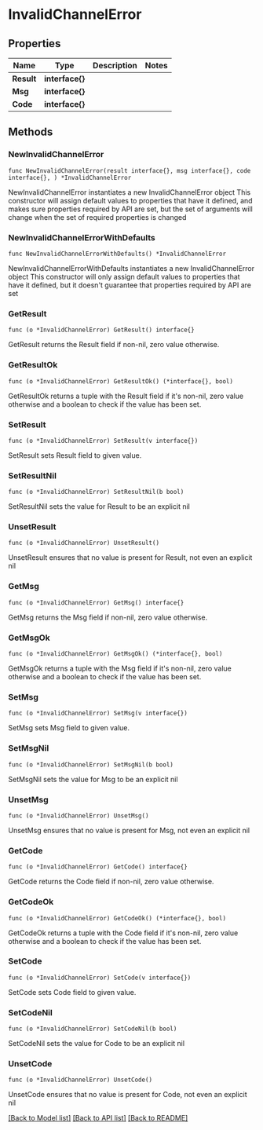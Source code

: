 # InvalidChannelError

## Properties

Name | Type | Description | Notes
------------ | ------------- | ------------- | -------------
**Result** | **interface{}** |  | 
**Msg** | **interface{}** |  | 
**Code** | **interface{}** |  | 

## Methods

### NewInvalidChannelError

`func NewInvalidChannelError(result interface{}, msg interface{}, code interface{}, ) *InvalidChannelError`

NewInvalidChannelError instantiates a new InvalidChannelError object
This constructor will assign default values to properties that have it defined,
and makes sure properties required by API are set, but the set of arguments
will change when the set of required properties is changed

### NewInvalidChannelErrorWithDefaults

`func NewInvalidChannelErrorWithDefaults() *InvalidChannelError`

NewInvalidChannelErrorWithDefaults instantiates a new InvalidChannelError object
This constructor will only assign default values to properties that have it defined,
but it doesn't guarantee that properties required by API are set

### GetResult

`func (o *InvalidChannelError) GetResult() interface{}`

GetResult returns the Result field if non-nil, zero value otherwise.

### GetResultOk

`func (o *InvalidChannelError) GetResultOk() (*interface{}, bool)`

GetResultOk returns a tuple with the Result field if it's non-nil, zero value otherwise
and a boolean to check if the value has been set.

### SetResult

`func (o *InvalidChannelError) SetResult(v interface{})`

SetResult sets Result field to given value.


### SetResultNil

`func (o *InvalidChannelError) SetResultNil(b bool)`

 SetResultNil sets the value for Result to be an explicit nil

### UnsetResult
`func (o *InvalidChannelError) UnsetResult()`

UnsetResult ensures that no value is present for Result, not even an explicit nil
### GetMsg

`func (o *InvalidChannelError) GetMsg() interface{}`

GetMsg returns the Msg field if non-nil, zero value otherwise.

### GetMsgOk

`func (o *InvalidChannelError) GetMsgOk() (*interface{}, bool)`

GetMsgOk returns a tuple with the Msg field if it's non-nil, zero value otherwise
and a boolean to check if the value has been set.

### SetMsg

`func (o *InvalidChannelError) SetMsg(v interface{})`

SetMsg sets Msg field to given value.


### SetMsgNil

`func (o *InvalidChannelError) SetMsgNil(b bool)`

 SetMsgNil sets the value for Msg to be an explicit nil

### UnsetMsg
`func (o *InvalidChannelError) UnsetMsg()`

UnsetMsg ensures that no value is present for Msg, not even an explicit nil
### GetCode

`func (o *InvalidChannelError) GetCode() interface{}`

GetCode returns the Code field if non-nil, zero value otherwise.

### GetCodeOk

`func (o *InvalidChannelError) GetCodeOk() (*interface{}, bool)`

GetCodeOk returns a tuple with the Code field if it's non-nil, zero value otherwise
and a boolean to check if the value has been set.

### SetCode

`func (o *InvalidChannelError) SetCode(v interface{})`

SetCode sets Code field to given value.


### SetCodeNil

`func (o *InvalidChannelError) SetCodeNil(b bool)`

 SetCodeNil sets the value for Code to be an explicit nil

### UnsetCode
`func (o *InvalidChannelError) UnsetCode()`

UnsetCode ensures that no value is present for Code, not even an explicit nil

[[Back to Model list]](../README.md#documentation-for-models) [[Back to API list]](../README.md#documentation-for-api-endpoints) [[Back to README]](../README.md)


